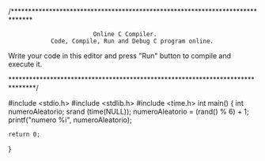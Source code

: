 
/******************************************************************************

                            Online C Compiler.
                Code, Compile, Run and Debug C program online.
Write your code in this editor and press "Run" button to compile and execute it.

*******************************************************************************/

#include <stdio.h>
#include <stdlib.h>
#include <time.h>
int main()
{
    int numeroAleatorio;
    srand (time(NULL));
    numeroAleatorio = (rand() % 6) + 1;
    printf("numero %i", numeroAleatorio);

    return 0;
}

